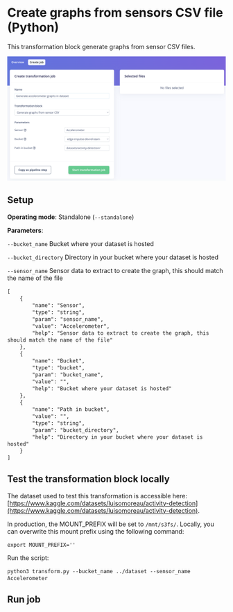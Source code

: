 # Create graphs from sensors CSV file (Python)

This transformation block generate graphs from sensor CSV files.

![Create the job](/assets/create-graphs/create-transformation-job.png)

## Setup

**Operating mode**: Standalone (`--standalone`)

**Parameters**:

`--bucket_name` Bucket where your dataset is hosted

`--bucket_directory` Directory in your bucket where your dataset is hosted

`--sensor_name` Sensor data to extract to create the graph, this should match the name of the file

```
[
    {
        "name": "Sensor",
        "type": "string",
        "param": "sensor_name",
        "value": "Accelerometer",
        "help": "Sensor data to extract to create the graph, this should match the name of the file"
    },
    {
        "name": "Bucket",
        "type": "bucket",
        "param": "bucket_name",
        "value": "",
        "help": "Bucket where your dataset is hosted"
    },
    {
        "name": "Path in bucket",
        "value": "",
        "type": "string",
        "param": "bucket_directory",
        "help": "Directory in your bucket where your dataset is hosted"
    }
]
```

## Test the transformation block locally

The dataset used to test this transformation is accessible here: [https://www.kaggle.com/datasets/luisomoreau/activity-detection](https://www.kaggle.com/datasets/luisomoreau/activity-detection).

In production, the MOUNT_PREFIX will be set to `/mnt/s3fs/`. Locally, you can overwrite this mount prefix using the following command:

```
export MOUNT_PREFIX=''
```

Run the script:
```
python3 transform.py --bucket_name ../dataset --sensor_name Accelerometer
```

## Run job

